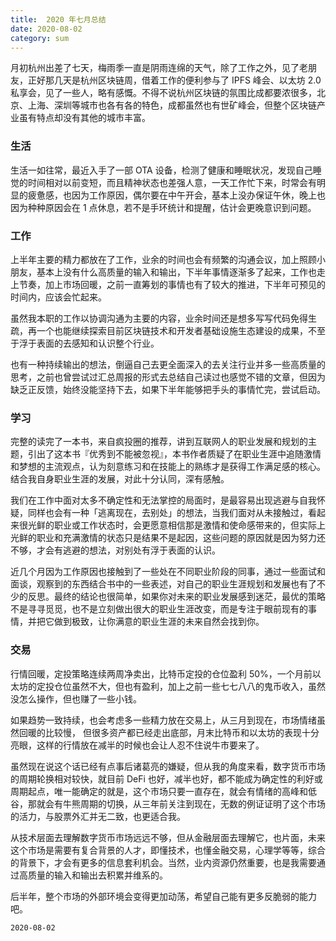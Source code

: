 ```yaml
---
title:  2020 年七月总结
date: 2020-08-02
category: sum
---
```



月初杭州出差了七天，梅雨季一直是阴雨连绵的天气，除了工作之外，见了老朋友，正好那几天是杭州区块链周，借着工作的便利参与了 IPFS 峰会、以太坊 2.0 私享会，见了一些人，略有感慨。不得不说杭州区块链的氛围比成都要浓很多，北京、上海、深圳等城市也各有各的特色，成都虽然也有世矿峰会，但整个区块链产业虽有特点却没有其他的城市丰富。

### 生活

生活一如往常，最近入手了一部 OTA 设备，检测了健康和睡眠状况，发现自己睡觉的时间相对以前变短，而且精神状态也差强人意，一天工作忙下来，时常会有明显的疲惫感，也因为工作原因，偶尔要在中午开会，基本上没办保证午休，晚上也因为种种原因会在 1 点休息，若不是手环统计和提醒，估计会更晚意识到问题。

### 工作

上半年主要的精力都放在了工作，业余的时间也会有频繁的沟通会议，加上照顾小朋友，基本上没有什么高质量的输入和输出，下半年事情逐渐多了起来，工作也走上节奏，加上市场回暖，之前一直筹划的事情也有了较大的推进，下半年可预见的时间内，应该会忙起来。

虽然我本职的工作以协调沟通为主要的内容，业余时间还是想多写写代码免得生疏，再一个也能继续探索目前区块链技术和开发者基础设施生态建设的成果，不至于浮于表面的去感知和认识整个行业。

也有一种持续输出的想法，倒逼自己去更全面深入的去关注行业并多一些高质量的思考，之前也曾尝试过汇总周报的形式去总结自己读过也感觉不错的文章，但因为缺乏正反馈，始终没能坚持下去，如果下半年能够把手头的事情忙完，尝试启动。

### 学习

完整的读完了一本书，来自疯投圈的推荐，讲到互联网人的职业发展和规划的主题，引出了这本书『优秀到不能被忽视』，本书作者质疑了在职业生涯中追随激情和梦想的主流观点，认为刻意练习和在技能上的熟练才是获得工作满足感的核心。结合我自身职业生涯的发展，对此十分认同，深有感触。

我们在工作中面对太多不确定性和无法掌控的局面时，是最容易出现逃避与自我怀疑，同样也会有一种「逃离现在，去别处」的想法，当我们面对从未接触过，看起来很光鲜的职业或工作状态时，会更愿意相信那是激情和使命感带来的，但实际上光鲜的职业和充满激情的状态只是结果不是起因，这些问题的原因就是因为努力还不够，才会有逃避的想法，对别处有浮于表面的认识。

近几个月因为工作原因也接触到了一些处在不同职业阶段的同事，通过一些面试和面谈，观察到的东西结合书中的一些表述，对自己的职业生涯规划和发展也有了不少的反思。最终的结论也很简单，如果你对未来的职业发展感到迷茫，最优的策略不是寻寻觅觅，也不是立刻做出很大的职业生涯改变，而是专注于眼前现有的事情，并把它做到极致，让你满意的职业生涯的未来自然会找到你。

### 交易

行情回暖，定投策略连续两周净卖出，比特币定投的仓位盈利 50%，一个月前以太坊的定投仓位虽然不大，但也有盈利，加上之前一些七七八八的鬼币收入，虽然没怎么操作，但也赚了一些小钱。

如果趋势一致持续，也会考虑多一些精力放在交易上，从三月到现在，市场情绪虽然回暖的比较慢， 但很多资产都已经走出底部，月末比特币和以太坊的表现十分亮眼，这样的行情放在减半的时候也会让人忍不住说牛市要来了。

虽然现在说这个话已经有点事后诸葛亮的嫌疑，但从我的角度来看，数字货币市场的周期轮换相对较快，就目前 DeFi 也好，减半也好，都不能成为确定性的利好或周期起点，唯一能确定的就是，这个市场只要一直存在，就会有情绪的高峰和低谷，那就会有牛熊周期的切换，从三年前关注到现在，无数的例证证明了这个市场的活力，与股票外汇并无二致，也更适合我。

从技术层面去理解数字货币市场远远不够，但从金融层面去理解它，也片面，未来这个市场是需要有复合背景的人才，即懂技术，也懂金融交易，心理学等等，综合的背景下，才会有更多的信息套利机会。当然，业内资源仍然重要，也是我需要通过高质量的输入和输出去积累并维系的。

后半年，整个市场的外部环境会变得更加动荡，希望自己能有更多反脆弱的能力吧。

`2020-08-02`
